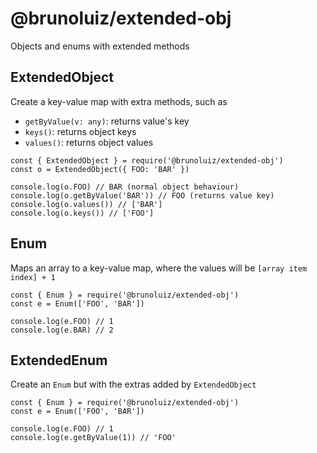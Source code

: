# @brunoluiz/extended-obj

Objects and enums with extended methods

## ExtendedObject

Create a key-value map with extra methods, such as

- `getByValue(v: any)`: returns value's key
- `keys()`: returns object keys
- `values()`: returns object values

```
const { ExtendedObject } = require('@brunoluiz/extended-obj')
const o = ExtendedObject({ FOO: 'BAR' })

console.log(o.FOO) // BAR (normal object behaviour)
console.log(o.getByValue('BAR')) // FOO (returns value key)
console.log(o.values()) // ['BAR']
console.log(o.keys()) // ['FOO']
```

## Enum

Maps an array to a key-value map, where the values will be `[array item index] + 1`

```
const { Enum } = require('@brunoluiz/extended-obj')
const e = Enum(['FOO', 'BAR'])

console.log(e.FOO) // 1
console.log(e.BAR) // 2
```

## ExtendedEnum

Create an `Enum` but with the extras added by `ExtendedObject`

```
const { Enum } = require('@brunoluiz/extended-obj')
const e = Enum(['FOO', 'BAR'])

console.log(e.FOO) // 1
console.log(e.getByValue(1)) // 'FOO'
```
